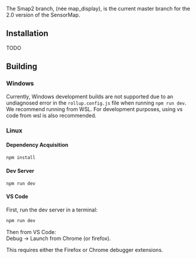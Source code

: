 The Smap2 branch, (nėe map_display), is the current master branch for the 2.0 version of the SensorMap. 

## Installation
TODO

## Building
### Windows
Currently, Windows development builds are not supported due to an undiagnosed error in the `rollup.config.js` file when running `npm run dev`. We recommend running from WSL. For development purposes, using vs code from wsl is also recommended.

### Linux
#### Dependency Acquisition
```bash
npm install
```

#### Dev Server
```
npm run dev
```

#### VS Code
First, run the dev server in a terminal:
```bash
npm run dev
```

Then from VS Code:  
Debug -> Launch from Chrome (or firefox).    

This requires either the Firefox or Chrome debugger extensions.

